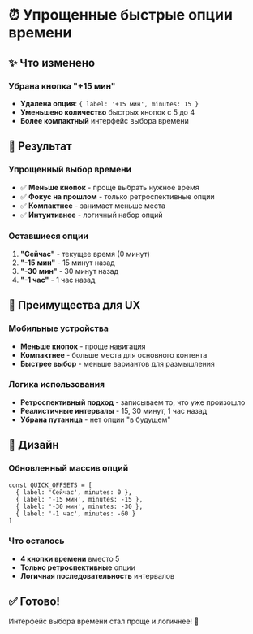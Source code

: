 # ⏰ Упрощенные быстрые опции времени

## ✨ Что изменено

### Убрана кнопка "+15 мин"
- **Удалена опция**: `{ label: '+15 мин', minutes: 15 }`
- **Уменьшено количество** быстрых кнопок с 5 до 4
- **Более компактный** интерфейс выбора времени

## 🎯 Результат

### Упрощенный выбор времени
- ✅ **Меньше кнопок** - проще выбрать нужное время
- ✅ **Фокус на прошлом** - только ретроспективные опции
- ✅ **Компактнее** - занимает меньше места
- ✅ **Интуитивнее** - логичный набор опций

### Оставшиеся опции
1. **"Сейчас"** - текущее время (0 минут)
2. **"-15 мин"** - 15 минут назад
3. **"-30 мин"** - 30 минут назад  
4. **"-1 час"** - 1 час назад

## 📱 Преимущества для UX

### Мобильные устройства
- **Меньше кнопок** - проще навигация
- **Компактнее** - больше места для основного контента
- **Быстрее выбор** - меньше вариантов для размышления

### Логика использования
- **Ретроспективный подход** - записываем то, что уже произошло
- **Реалистичные интервалы** - 15, 30 минут, 1 час назад
- **Убрана путаница** - нет опции "в будущем"

## 🎨 Дизайн

### Обновленный массив опций
```tsx
const QUICK_OFFSETS = [
  { label: 'Сейчас', minutes: 0 },
  { label: '-15 мин', minutes: -15 },
  { label: '-30 мин', minutes: -30 },
  { label: '-1 час', minutes: -60 }
]
```

### Что осталось
- **4 кнопки времени** вместо 5
- **Только ретроспективные** опции
- **Логичная последовательность** интервалов

## ✅ Готово!

Интерфейс выбора времени стал проще и логичнее! 🎉
